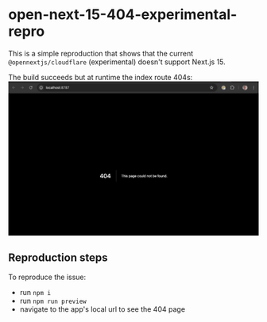 # open-next-15-404-experimental-repro

This is a simple reproduction that shows that the current `@opennextjs/cloudflare` (experimental) doesn't support Next.js 15.

The build succeeds but at runtime the index route 404s:
![screenshot of 404 page](./404.png)

## Reproduction steps

To reproduce the issue:

- run `npm i`
- run `npm run preview`
- navigate to the app's local url to see the 404 page

